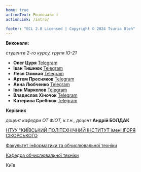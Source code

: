 ```yaml
---
home: true
actionText: Розпочати →
actionLink: /intro/

footer: "ECL 2.0 Licensed | Copyright © 2024 Tsuria Oleh"
---
```



**Виконали:** 

*студенти 2-го курсу, групи ІО-21* 

- <span padding-right:5em></span> **Олег Цуря** <a href="https://t.me/fogoog" target="_blank"> Telegram </a>  
- <span padding-right:5em></span> **Іван Тишнюк** <a href="https://t.me/Tarhan_Andrew" target="_blank"> Telegram </a>  
- <span padding-right:5em></span> **Леся Озимай** <a href="https://t.me/Platinum_person" target="_blank"> Telegram </a>  
- <span padding-right:5em></span> **Артем Пресняков** <a href="https://t.me/Artem_6200211" target="_blank"> Telegram </a>  
- <span padding-right:5em></span> **Анна Любченко** <a href="https://t.me/caanau" target="_blank"> Telegram </a>  
- <span padding-right:5em></span> **Іван Маркелов** <a href="https://t.me/user_12345678890" target="_blank"> Telegram </a>  
- <span padding-right:5em></span> **Владислав Хіночок** <a href="https://t.me/vlad_Programmer" target="_blank"> Telegram </a>
- <span padding-right:5em></span> **Катерина Сребнюк** <a href="https://t.me/srebniukk" target="_blank"> Telegram </a>  



**Керівник**

*доцент кафедри ОТ ФІОТ, к.т.н., доцент*<span padding-right:5em></span> **Андрій БОЛДАК** 

[НТУУ "КИЇВСЬКИЙ ПОЛІТЕХНІЧНИЙ ІНСТИТУТ імені ІГОРЯ СІКОРСЬКОГО](https://kpi.ua/)

[Факультет інформатики та обчислювальної техніки](https://fiot.kpi.ua/)

[Кафедра обчислювальної техніки](https://comsys.kpi.ua/)

Київ
